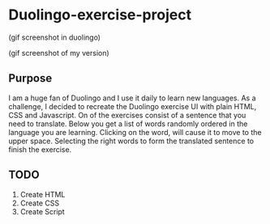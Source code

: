 # Duolingo-exercise-project

(gif screenshot in duolingo)

(gif screenshot of my version)

## Purpose
I am a huge fan of Duolingo and I use it daily to learn new languages.
As a challenge, I decided to recreate the Duolingo exercise UI with plain HTML, CSS and Javascript.
On of the exercises consist of a sentence that you need to translate. Below you get a list of words randomly ordered in the language you are learning. Clicking on the word, will cause it to move to the upper space. Selecting the right words to form the translated sentence to finish the exercise.

## TODO
1. Create HTML
2. Create CSS
3. Create Script
